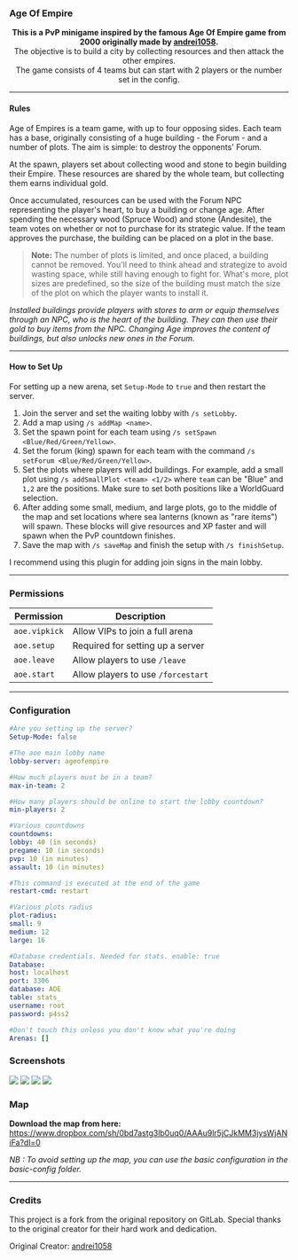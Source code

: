 ### Age Of Empire

<p align="center">
    <b>This is a PvP minigame inspired by the famous Age Of Empire game from 2000 originally made by <a href="https://github.com/andrei1058">andrei1058</a>.</b><br/>
    The objective is to build a city by collecting resources and then attack the other empires.<br/>
    The game consists of 4 teams but can start with 2 players or the number set in the config.<br/>
</p>

---

#### Rules 
Age of Empires is a team game, with up to four opposing sides. Each team has a base, originally consisting of a huge building - the Forum - and a number of plots. The aim is simple: to destroy the opponents' Forum.

At the spawn, players set about collecting wood and stone to begin building their Empire. These resources are shared by the whole team, but collecting them earns individual gold.

Once accumulated, resources can be used with the Forum NPC representing the player's heart, to buy a building or change age. After spending the necessary wood (Spruce Wood) and stone (Andesite), the team votes on whether or not to purchase for its strategic value. If the team approves the purchase, the building can be placed on a plot in the base.

> **Note:** The number of plots is limited, and once placed, a building cannot be removed. You'll need to think ahead and strategize to avoid wasting space, while still having enough to fight for. What's more, plot sizes are predefined, so the size of the building must match the size of the plot on which the player wants to install it.

*Installed buildings provide players with stores to arm or equip themselves through an NPC, who is the heart of the building. They can then use their gold to buy items from the NPC. Changing Age improves the content of buildings, but also unlocks new ones in the Forum.*

---

#### How to Set Up

For setting up a new arena, set `Setup-Mode` to `true` and then restart the server.

1. Join the server and set the waiting lobby with `/s setLobby`.
2. Add a map using `/s addMap <name>`.
3. Set the spawn point for each team using `/s setSpawn <Blue/Red/Green/Yellow>`.
4. Set the forum (king) spawn for each team with the command `/s setForum <Blue/Red/Green/Yellow>`.
5. Set the plots where players will add buildings. For example, add a small plot using `/s addSmallPlot <team> <1/2>` where `team` can be "Blue" and `1,2` are the positions. Make sure to set both positions like a WorldGuard selection.
6. After adding some small, medium, and large plots, go to the middle of the map and set locations where sea lanterns (known as "rare items") will spawn. These blocks will give resources and XP faster and will spawn when the PvP countdown finishes.
7. Save the map with `/s saveMap` and finish the setup with `/s finishSetup`.

I recommend using this plugin for adding join signs in the main lobby.

---

### Permissions

| Permission      | Description                           |
|-----------------|---------------------------------------|
| `aoe.vipkick`   | Allow VIPs to join a full arena       |
| `aoe.setup`     | Required for setting up a server      |
| `aoe.leave`     | Allow players to use `/leave`         |
| `aoe.start`     | Allow players to use `/forcestart`    |

---

### Configuration

```yaml
#Are you setting up the server?
Setup-Mode: false

#The aoe main lobby name
lobby-server: ageofempire

#How much players must be in a team?
max-in-team: 2

#How many players should be online to start the lobby countdown?
min-players: 2

#Various countdowns
countdowns:
lobby: 40 (in seconds)
pregame: 10 (in seconds)
pvp: 10 (in minutes)
assault: 10 (in minutes)

#This command is executed at the end of the game
restart-cmd: restart

#Various plots radius
plot-radius:
small: 9
medium: 12
large: 16

#Database credentials. Needed for stats. enable: true
Database:
host: localhost
port: 3306
database: AOE
table: stats_
username: root
password: p4ss2

#Don't touch this unless you don't know what you're doing
Arenas: []
```

### Screenshots
![](https://i.imgur.com/uROTGuI.jpg)
![](https://i.imgur.com/0vMnpA2.jpg)
![](https://i.imgur.com/BdK6n7H.png)
![](https://i.imgur.com/2pqrYSH.png)


### Map
**Download the map from here:**
https://www.dropbox.com/sh/0bd7astg3lb0uq0/AAAu9lr5jCJkMM3jysWjANiFa?dl=0

*NB : To avoid setting up the map, you can use the basic configuration in the basic-config folder.*

---

### Credits

This project is a fork from the original repository on GitLab. Special thanks to the original creator for their hard work and dedication.

Original Creator: [andrei1058](https://gitlab.com/andrei1058)